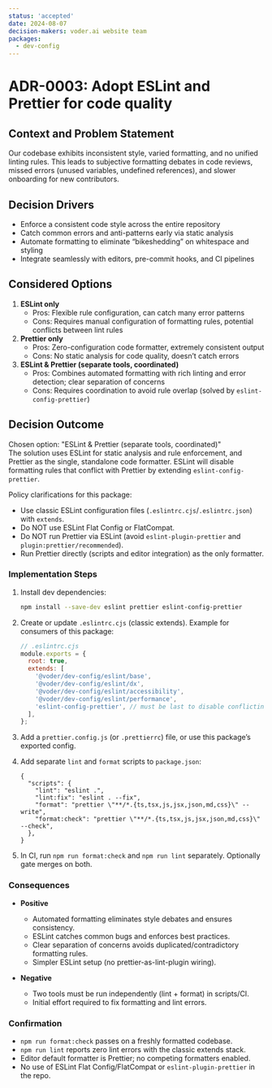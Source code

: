 ```yaml
---
status: 'accepted'
date: 2024-08-07
decision-makers: voder.ai website team
packages:
  - dev-config
---
```


# ADR-0003: Adopt ESLint and Prettier for code quality

## Context and Problem Statement

Our codebase exhibits inconsistent style, varied formatting, and no unified linting rules. This leads to subjective formatting debates in code reviews, missed errors (unused variables, undefined references), and slower onboarding for new contributors.

## Decision Drivers

- Enforce a consistent code style across the entire repository
- Catch common errors and anti-patterns early via static analysis
- Automate formatting to eliminate “bikeshedding” on whitespace and styling
- Integrate seamlessly with editors, pre-commit hooks, and CI pipelines

## Considered Options

1. **ESLint only**
   - Pros: Flexible rule configuration, can catch many error patterns
   - Cons: Requires manual configuration of formatting rules, potential conflicts between lint rules
2. **Prettier only**
   - Pros: Zero-configuration code formatter, extremely consistent output
   - Cons: No static analysis for code quality, doesn’t catch errors
3. **ESLint & Prettier (separate tools, coordinated)**
   - Pros: Combines automated formatting with rich linting and error detection; clear separation of concerns
   - Cons: Requires coordination to avoid rule overlap (solved by `eslint-config-prettier`)

## Decision Outcome

Chosen option: "ESLint & Prettier (separate tools, coordinated)"  
The solution uses ESLint for static analysis and rule enforcement, and Prettier as the single, standalone code formatter. ESLint will disable formatting rules that conflict with Prettier by extending `eslint-config-prettier`.

Policy clarifications for this package:

- Use classic ESLint configuration files (`.eslintrc.cjs`/`.eslintrc.json`) with `extends`.
- Do NOT use ESLint Flat Config or FlatCompat.
- Do NOT run Prettier via ESLint (avoid `eslint-plugin-prettier` and `plugin:prettier/recommended`).
- Run Prettier directly (scripts and editor integration) as the only formatter.

### Implementation Steps

1. Install dev dependencies:

   ```bash
   npm install --save-dev eslint prettier eslint-config-prettier
   ```

2. Create or update `.eslintrc.cjs` (classic extends). Example for consumers of this package:

   ```js
   // .eslintrc.cjs
   module.exports = {
     root: true,
     extends: [
       '@voder/dev-config/eslint/base',
       '@voder/dev-config/eslint/dx',
       '@voder/dev-config/eslint/accessibility',
       '@voder/dev-config/eslint/performance',
       'eslint-config-prettier', // must be last to disable conflicting formatting rules
     ],
   };
   ```

3. Add a `prettier.config.js` (or `.prettierrc`) file, or use this package’s exported config.
4. Add separate `lint` and `format` scripts to `package.json`:

   ```jsonc
   {
     "scripts": {
       "lint": "eslint .",
       "lint:fix": "eslint . --fix",
       "format": "prettier \"**/*.{ts,tsx,js,jsx,json,md,css}\" --write",
       "format:check": "prettier \"**/*.{ts,tsx,js,jsx,json,md,css}\" --check",
     },
   }
   ```

5. In CI, run `npm run format:check` and `npm run lint` separately. Optionally gate merges on both.

### Consequences

- **Positive**
  - Automated formatting eliminates style debates and ensures consistency.
  - ESLint catches common bugs and enforces best practices.
  - Clear separation of concerns avoids duplicated/contradictory formatting rules.
  - Simpler ESLint setup (no prettier-as-lint-plugin wiring).

- **Negative**
  - Two tools must be run independently (lint + format) in scripts/CI.
  - Initial effort required to fix formatting and lint errors.

### Confirmation

- `npm run format:check` passes on a freshly formatted codebase.
- `npm run lint` reports zero lint errors with the classic extends stack.
- Editor default formatter is Prettier; no competing formatters enabled.
- No use of ESLint Flat Config/FlatCompat or `eslint-plugin-prettier` in the repo.
